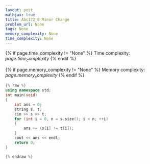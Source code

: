 ```yaml
---
layout: post
mathjax: true
title: Abc172_B Minor Change
problem_url: None
tags: None
memory_complexity: None
time_complexity: None
---
```




{% if page.time_complexity != "None" %}
Time complexity: ${{ page.time_complexity }}$
{% endif %}

{% if page.memory_complexity != "None" %}
Memory complexity: ${{ page.memory_complexity }}$
{% endif %}

```cpp
{% raw %}
using namespace std;
int main(void)
{
    int ans = 0;
    string s, t;
    cin >> s >> t;
    for (int i = 0, n = s.size(); i < n; ++i)
    {
        ans += (s[i] != t[i]);
    }
    cout << ans << endl;
    return 0;
}

{% endraw %}
```